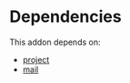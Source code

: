 # Dependencies

This addon depends on:

- [project](https://github.com/bringout/oca-ocb-project/tree/0112fcb0c9766c2d5bf735c19a409b3524c53336/odoo-bringout-oca-ocb-project)
- [mail](https://github.com/bringout/oca-ocb-core/tree/9d67cf00c06114fd0d5a87a06a485b3dabf57e2b/odoo-bringout-oca-ocb-mail)
